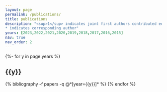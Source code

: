 ```yaml
---
layout: page
permalink: /publications/
title: publications
description: "<sup>1</sup> indicates joint first authors contributed equally； 
* indicates corresponding author"
years: [2023,2022,2021,2020,2019,2018,2017,2016,2015]
nav: true
nav_order: 2
---
```

<!-- _pages/publications.md -->
<div class="publications">

{%- for y in page.years %}
  <h2 class="year">{{y}}</h2>
  {% bibliography -f papers -q @*[year={{y}}]* %}
{% endfor %}

</div>
